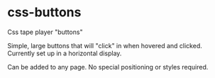 css-buttons
===========

Css tape player "buttons" 

Simple, large buttons that will "click" in when hovered and clicked. Currently set up in a horizontal display. 

Can be added to any page. No special positioning or styles required.
